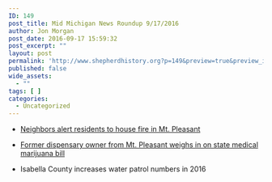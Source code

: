 ```yaml
---
ID: 149
post_title: Mid Michigan News Roundup 9/17/2016
author: Jon Morgan
post_date: 2016-09-17 15:59:32
post_excerpt: ""
layout: post
permalink: 'http://www.shepherdhistory.org?p=149&preview=true&preview_id=149'
published: false
wide_assets:
  - ""
tags: [ ]
categories:
  - Uncategorized
---
```

<ul>
 	<li>
<p class="title entry-title cleanprint-title"><a href="http://www.themorningsun.com/general-news/20160916/neighbors-alert-residents-to-house-fire-in-mt-pleasant">Neighbors alert residents to house fire in Mt. Pleasant</a></p>
</li>
 	<li>
<p class="title entry-title cleanprint-title"><a href="http://www.themorningsun.com/general-news/20160917/former-dispensary-owner-from-mt-pleasant-weighs-in-on-state-medical-marijuana-bill">Former dispensary owner from Mt. Pleasant weighs in on state medical marijuana bill</a></p>
</li>
 	<li>
<p class="title entry-title cleanprint-title">Isabella County increases water patrol numbers in 2016</p>
</li>
</ul>